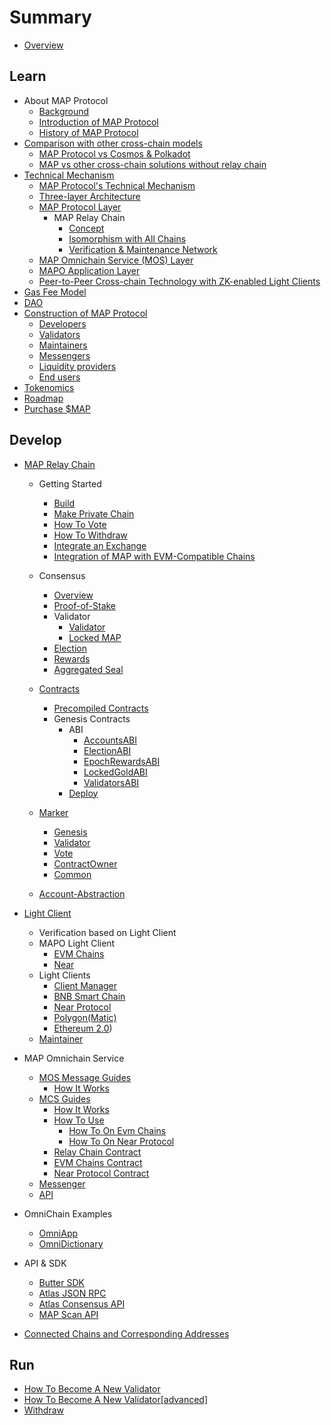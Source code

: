 # Summary

* [Overview](README.md)

## Learn

* About MAP Protocol
  * [Background](learn/background.md)
  * [Introduction of MAP Protocol](learn/introduction.md)
  * [History of MAP Protocol](learn/history.md)
* [Comparison with other cross-chain models](learn/comparison.md)
  * [MAP Protocol vs Cosmos &amp; Polkadot](learn/CosmosPolkadot.md)
  * [MAP vs other cross-chain solutions without relay chain](learn/others.md)
* [Technical Mechanism](learn/Teachnical_Mechanism/overiew.md)
  * [MAP Protocol&#39;s Technical Mechanism](learn/Teachnical_Mechanism/technical-mechanism.md)
  * [Three-layer Architecture](learn/Teachnical_Mechanism/3layer.md)
  * [MAP Protocol Layer](learn/Teachnical_Mechanism/protocollayer.md)
    * MAP Relay Chain
      * [Concept](learn/Teachnical_Mechanism/concept.md)
      * [Isomorphism with All Chains](learn/Teachnical_Mechanism/precompile.md)
      * [Verification &amp; Maintenance Network](learn/Teachnical_Mechanism/verification.md)
  * [MAP Omnichain Service (MOS) Layer](learn/Teachnical_Mechanism/mcs.md)
  * [MAPO Application Layer](learn/Teachnical_Mechanism/application.md)
  * [Peer-to-Peer Cross-chain Technology with ZK-enabled Light Clients](learn/Teachnical_Mechanism/Peer-to-Peer-Cross-chain-Technology-with-ZK-enabled-Light-Clients.md)
* [Gas Fee Model](learn/fee.md)
* [DAO](learn/dao.md)
* [Construction of MAP Protocol](learn/Construction_of_MAP_Protocol/construction.md)
  * [Developers](learn/Construction_of_MAP_Protocol/developers.md)
  * [Validators](learn/Construction_of_MAP_Protocol/validators.md)
  * [Maintainers](learn/Construction_of_MAP_Protocol/maintainer.md)
  * [Messengers](learn/Construction_of_MAP_Protocol/messengers.md)
  * [Liquidity providers](learn/Construction_of_MAP_Protocol/liquidityprovider.md)
  * [End users](learn/Construction_of_MAP_Protocol/enduser.md)
* [Tokenomics](learn/tokenomics.md)
* [Roadmap](learn/roadmap.md)
* [Purchase $MAP](/learn/purchase.md)

## Develop

* [MAP Relay Chain](develop/map-relay-chain/README.md)
  * Getting Started

    * [Build](develop/map-relay-chain/getting-started/build.md)
    * [Make Private Chain](develop/map-relay-chain/getting-started/make-private-chain.md)
    * [How To Vote](develop/map-relay-chain/getting-started/how-to-vote.md)
    * [How To Withdraw](develop/map-relay-chain/getting-started/how-to-withdraw.md)
    * [Integrate an Exchange](develop/map-relay-chain/getting-started/Integrate-an-Exchange.md)
    * [Integration of MAP with EVM-Compatible Chains](develop/map-relay-chain/getting-started/Integration-EVM-Compatible-Chains.md)
  * Consensus

    * [Overview](develop/map-relay-chain/consensus/Overview.md)
    * [Proof-of-Stake](develop/map-relay-chain/consensus/Proof-of-Stake.md)
    * Validator
      * [Validator](develop/map-relay-chain/consensus/Validator.md)
      * [Locked MAP](develop/map-relay-chain/consensus/LockedMAP.md)
    * [Election](develop/map-relay-chain/consensus/Election.md)
    * [Rewards](develop/map-relay-chain/consensus/Rewards.md)
    * [Aggregated Seal](develop/map-relay-chain/consensus/AggregatedSeal.md)
  * [Contracts](develop/map-relay-chain/contracts/ContractsAddress.md)

    * [Precompiled Contracts](develop/map-relay-chain/contracts/precompile-contract/precompile-contract.md)
    * Genesis Contracts
      * ABI
        * [AccountsABI](develop/map-relay-chain/contracts/ABI/AccountsABI.md)
        * [ElectionABI](develop/map-relay-chain/contracts/ABI/ElectionABI.md)
        * [EpochRewardsABI](develop/map-relay-chain/contracts/ABI/EpochRewardsABI.md)
        * [LockedGoldABI](develop/map-relay-chain/contracts/ABI/LockedGoldABI.md)
        * [ValidatorsABI](develop/map-relay-chain/contracts/ABI/ValidatorsABI.md)
      * [Deploy](develop/map-relay-chain/contracts/DeployContracts.md)
  * [Marker](develop/map-relay-chain/marker/Marker.md)

    * [Genesis](develop/map-relay-chain/getting-started/how-to-make-genesis.md)
    * [Validator](develop/map-relay-chain/marker/AboutValidator.md)
    * [Vote](develop/map-relay-chain/marker/AboutVote.md)
    * [ContractOwner](develop/map-relay-chain/marker/AboutContractOwner.md)
    * [Common](develop/map-relay-chain/marker/AboutCommon.md)
  * [Account-Abstraction](develop/map-relay-chain/account-abstraction/eip4337.md) 
* [Light Client](develop/light-client/README.md)
  * Verification based on Light Client
  * MAPO Light Client
    * [EVM Chains](develop/light-client/map/evm.md)
    * [Near](develop/light-client/map/near.md)
  * Light Clients
    * [Client Manager](develop/light-client/light-client-manager.md)
    * [BNB Smart Chain](develop/light-client/clients/bsc.md)
    * [Near Protocol](develop/light-client/clients/near.md)
    * [Polygon(Matic)](develop/light-client/clients/matic.md)
    * [Ethereum 2.0](develop/light-client/clients/eth2.md))
  * [Maintainer](develop/light-client/Maintainer.md)
* MAP Omnichain Service
  * [MOS Message Guides](develop/mos/message/README.md)
    * [How It Works](develop/mos/message/cross-chain-message.md)
  * [MCS Guides](develop/mos/mcs/README.md)
    * [How It Works](develop/mos/mcs/how-it-works.md)
    * [How To Use](develop/mos/mcs/how-to.md)
      * [How To On Evm Chains](develop/mos/mcs/how-to-evm.md)
      * [How To On Near Protocol](develop/mos/mcs/how-to-near.md)
    * [Relay Chain Contract](develop/mos/mcs/mcs-on-mapo.md)
    * [EVM Chains Contract](develop/mos/mcs/mcs-on-evm.md)
    * [Near Protocol Contract](develop/mos/mcs/mcs-on-near.md)
  * [Messenger](develop/mos/messenger/messenger.md)
  * [API](develop/mos/mcs/api/api.md)
* OmniChain Examples
  * [OmniApp](develop/mos/examples/omni-app.md)
  * [OmniDictionary](develop/mos/examples/OmniDictionary.md)
  
* API & SDK
  * [Butter SDK](sdk/butter.md)
  * [Atlas JSON RPC](sdk/RPC-API.md)
  * [Atlas Consensus API](sdk/ConsensusAPI.md)
  * [MAP Scan API](develop/sdk/scan-api.md)
* [Connected Chains and Corresponding Addresses](develop/chains-connect.md)

## Run

* [How To Become A New Validator](run/HowToBecomeANewValidator.md)
* [How To Become A New Validator[advanced]](run/HowToBecomeANewValidatorAdvanced.md)
* [Withdraw](run/Withdraw.md)
